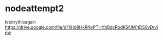 # nodeattempt2
letstrythisagain
https://drive.google.com/file/d/1lHd9HxRNyPTHYhBdyRodKSfJM1tDS0vD/view
